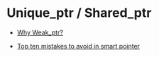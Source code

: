 # Unique_ptr / Shared_ptr

- [Why Weak_ptr?](https://github.com/MingruiZhangW/Useful-Function-Database/blob/master/unique_ptr%20and%20shared%20ptr/Why%20weak_pointer%3F.md)<br>

- [Top ten mistakes to avoid in smart pointer](https://www.acodersjourney.com/top-10-dumb-mistakes-avoid-c-11-smart-pointers/)<br>
